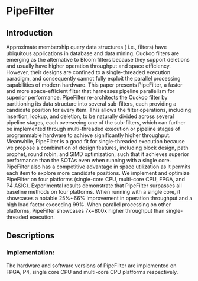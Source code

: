 # PipeFilter

## Introduction

Approximate membership query data structures ( i.e., filters) have ubiquitous applications in database and data mining. Cuckoo filters are emerging as the alternative to Bloom filters because they support deletions and usually have higher operation throughput and space efficiency. However, their designs are confined to a single-threaded execution paradigm, and consequently cannot fully exploit the parallel processing capabilities of modern hardware. This paper presents PipeFilter, a faster and more space-efficient filter that harnesses pipeline parallelism for superior performance. PipeFilter re-architects the Cuckoo filter by partitioning its data structure into several sub-filters, each providing a candidate position for every item. This allows the filter operations, including insertion, lookup, and deletion, to be naturally divided across several pipeline stages, each overseeing one of the sub-filters, which can further be implemented through multi-threaded execution or pipeline stages of programmable hardware to achieve significantly higher throughput. Meanwhile, PipeFilter is a good fit for single-threaded execution because we propose a combination of design features, including block design, path prophet,  round robin, and SIMD optimization, such that it achieves superior performance than the SOTAs even when running with a single core. PipeFilter also has a competitive advantage in space utilization as it permits each item to explore more candidate positions. We implement and optimize PipeFilter on four platforms (single-core CPU, multi-core CPU, FPGA, and P4 ASIC). Experimental results demonstrate that PipeFilter surpasses all baseline methods on four platforms. When running with a single core, it showcases a notable 25%\~66% improvement in operation throughput and a high load factor exceeding 99%. When parallel processing on other platforms, PipeFilter showcases 7x\~800x higher throughput than single-threaded execution.

## Descriptions

### Implementation:

The hardware and software versions of PipeFilter are implemented on FPGA, P4, single core CPU and multi-core CPU platforms respectively.





